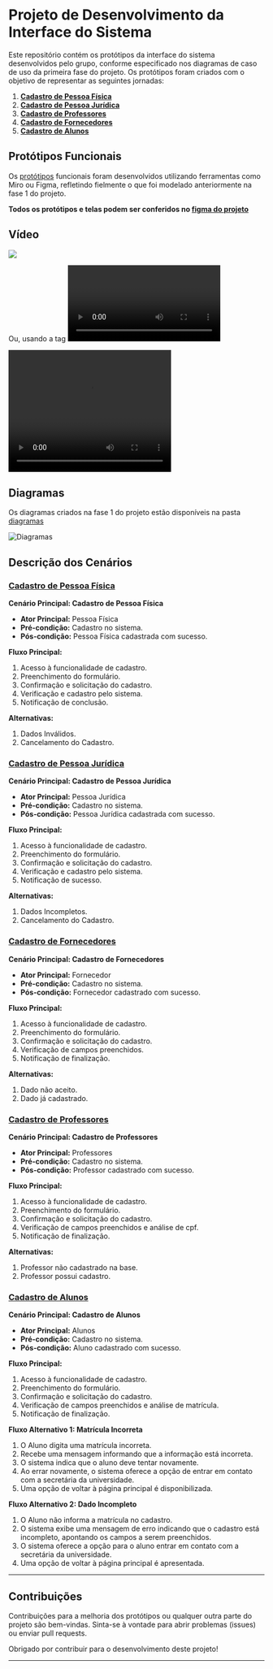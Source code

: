 # Projeto de Desenvolvimento da Interface do Sistema

Este repositório contém os protótipos da interface do sistema desenvolvidos pelo grupo, conforme especificado nos diagramas de caso de uso da primeira fase do projeto. Os protótipos foram criados com o objetivo de representar as seguintes jornadas:

1. **[Cadastro de Pessoa Física](#cadastro-de-pessoa-física)**
2. **[Cadastro de Pessoa Jurídica](#cadastro-de-pessoa-jurídica)**
3. **[Cadastro de Professores](#cadastro-de-professores)**
4. **[Cadastro de Fornecedores](#cadastro-de-fornecedores)**
5. **[Cadastro de Alunos](#cadastro-de-alunos)**


## Protótipos Funcionais

Os [protótipos](https://github.com/Jessicacintra-eng/uni-24/tree/9ee350cbba2e699241932982cd117016a6b99185/Prot%C3%B3tipos) funcionais foram desenvolvidos utilizando ferramentas como Miro ou Figma, refletindo fielmente o que foi modelado anteriormente na fase 1 do projeto.

**Todos os protótipos e telas podem ser conferidos no [figma do projeto](https://www.figma.com/file/8SE0CtkvsntEzb3vBdtiln/PI---3%C2%BA-Semestre?type=design&node-id=60%3A19766&mode=design&t=0m3G8i4BRks16atA-1)**

## Vídeo

[![](https://github.com/Jessicacintra-eng/uni-24/raw/9ee350cbba2e699241932982cd117016a6b99185/Prot%C3%B3tipos/login.jpg)](https://github.com/Jessicacintra-eng/uni-24/raw/9ee350cbba2e699241932982cd117016a6b99185/Prot%C3%B3tipos/fluxo-cadastro-existente.mp4)

Ou, usando a tag <video>:

<video width="320" height="240" controls>
  <source src="https://github.com/Jessicacintra-eng/uni-24/raw/9ee350cbba2e699241932982cd117016a6b99185/Prot%C3%B3tipos/fluxo-cadastro-existente.mp4" type="video/mp4">
  Seu navegador não suporta a tag de vídeo.
</video>


## Diagramas

Os diagramas criados na fase 1 do projeto estão disponíveis na pasta [diagramas](https://github.com/Jessicacintra-eng/uni-24/tree/9ee350cbba2e699241932982cd117016a6b99185/Diagramas)


![Diagramas](https://github.com/Jessicacintra-eng/uni-24/raw/9ee350cbba2e699241932982cd117016a6b99185/Diagramas/Diagramas.png)


## Descrição dos Cenários

### [Cadastro de Pessoa Física](#cadastro-de-pessoa-física)

**Cenário Principal: Cadastro de Pessoa Física**
- **Ator Principal:** Pessoa Física
- **Pré-condição:** Cadastro no sistema.
- **Pós-condição:** Pessoa Física cadastrada com sucesso.

**Fluxo Principal:**
1. Acesso à funcionalidade de cadastro.
2. Preenchimento do formulário.
3. Confirmação e solicitação do cadastro.
4. Verificação e cadastro pelo sistema.
5. Notificação de conclusão.

**Alternativas:**
1. Dados Inválidos.
2. Cancelamento do Cadastro.

### [Cadastro de Pessoa Jurídica](#cadastro-de-pessoa-jurídica)

**Cenário Principal: Cadastro de Pessoa Jurídica**
- **Ator Principal:** Pessoa Jurídica
- **Pré-condição:** Cadastro no sistema.
- **Pós-condição:** Pessoa Jurídica cadastrada com sucesso.

**Fluxo Principal:**
1. Acesso à funcionalidade de cadastro.
2. Preenchimento do formulário.
3. Confirmação e solicitação do cadastro.
4. Verificação e cadastro pelo sistema.
5. Notificação de sucesso.

**Alternativas:**
1. Dados Incompletos.
2. Cancelamento do Cadastro.

### [Cadastro de Fornecedores](#cadastro-de-fornecedores)

**Cenário Principal: Cadastro de Fornecedores**
- **Ator Principal:** Fornecedor
- **Pré-condição:** Cadastro no sistema.
- **Pós-condição:** Fornecedor cadastrado com sucesso.

**Fluxo Principal:**
1. Acesso à funcionalidade de cadastro.
2. Preenchimento do formulário.
3. Confirmação e solicitação do cadastro.
4. Verificação de campos preenchidos.
5. Notificação de finalização.

**Alternativas:**
1. Dado não aceito.
2. Dado já cadastrado.

### [Cadastro de Professores](#cadastro-de-professores)

**Cenário Principal: Cadastro de Professores**
- **Ator Principal:** Professores
- **Pré-condição:** Cadastro no sistema.
- **Pós-condição:** Professor cadastrado com sucesso.

**Fluxo Principal:**
1. Acesso à funcionalidade de cadastro.
2. Preenchimento do formulário.
3. Confirmação e solicitação do cadastro.
4. Verificação de campos preenchidos e análise de cpf.
5. Notificação de finalização.

**Alternativas:**
1. Professor não cadastrado na base.
2. Professor possui cadastro.


### [Cadastro de Alunos](#cadastro-de-alunos)

**Cenário Principal: Cadastro de Alunos**
- **Ator Principal:** Alunos
- **Pré-condição:** Cadastro no sistema.
- **Pós-condição:** Aluno cadastrado com sucesso.

**Fluxo Principal:**
1. Acesso à funcionalidade de cadastro.
2. Preenchimento do formulário.
3. Confirmação e solicitação do cadastro.
4. Verificação de campos preenchidos e análise de matrícula.
5. Notificação de finalização.

**Fluxo Alternativo 1: Matrícula Incorreta**
1. O Aluno digita uma matrícula incorreta.
2. Recebe uma mensagem informando que a informação está incorreta.
3. O sistema indica que o aluno deve tentar novamente.
4. Ao errar novamente, o sistema oferece a opção de entrar em contato com a secretária da universidade.
5. Uma opção de voltar à página principal é disponibilizada.

**Fluxo Alternativo 2: Dado Incompleto**
1. O Aluno não informa a matrícula no cadastro.
2. O sistema exibe uma mensagem de erro indicando que o cadastro está incompleto, apontando os campos a serem preenchidos.
3. O sistema oferece a opção para o aluno entrar em contato com a secretária da universidade.
4. Uma opção de voltar à página principal é apresentada.
---

## Contribuições

Contribuições para a melhoria dos protótipos ou qualquer outra parte do projeto são bem-vindas. Sinta-se à vontade para abrir problemas (issues) ou enviar pull requests.

Obrigado por contribuir para o desenvolvimento deste projeto!

---
